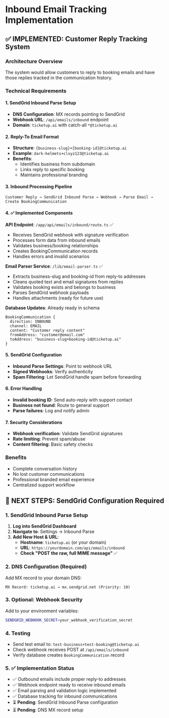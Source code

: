 # Inbound Email Tracking Implementation

## ✅ IMPLEMENTED: Customer Reply Tracking System

### Architecture Overview
The system would allow customers to reply to booking emails and have those replies tracked in the communication history.

### Technical Requirements

#### 1. SendGrid Inbound Parse Setup
- **DNS Configuration**: MX records pointing to SendGrid
- **Webhook URL**: `/api/emails/inbound` endpoint
- **Domain**: `ticketup.ai` with catch-all `*@ticketup.ai`

#### 2. Reply-To Email Format
- **Structure**: `{business-slug}+{booking-id}@ticketup.ai`
- **Example**: `dark-helmets+clxyz123@ticketup.ai`
- **Benefits**:
  - Identifies business from subdomain
  - Links reply to specific booking
  - Maintains professional branding

#### 3. Inbound Processing Pipeline
```
Customer Reply → SendGrid Inbound Parse → Webhook → Parse Email → Create BookingCommunication
```

#### 4. ✅ Implemented Components

**API Endpoint**: `/app/api/emails/inbound/route.ts` ✅
- Receives SendGrid webhook with signature verification
- Processes form data from inbound emails
- Validates business/booking relationships
- Creates BookingCommunication records
- Handles errors and invalid scenarios

**Email Parser Service**: `/lib/email-parser.ts` ✅
- Extracts business-slug and booking-id from reply-to addresses
- Cleans quoted text and email signatures from replies
- Validates booking exists and belongs to business
- Parses SendGrid webhook payloads
- Handles attachments (ready for future use)

**Database Updates**: Already ready in schema
```prisma
BookingCommunication {
  direction: INBOUND
  channel: EMAIL
  content: "Customer reply content"
  fromAddress: "customer@email.com"
  toAddress: "business-slug+booking-id@ticketup.ai"
}
```

#### 5. SendGrid Configuration
- **Inbound Parse Settings**: Point to webhook URL
- **Signed Webhooks**: Verify authenticity
- **Spam Filtering**: Let SendGrid handle spam before forwarding

#### 6. Error Handling
- **Invalid booking ID**: Send auto-reply with support contact
- **Business not found**: Route to general support
- **Parse failures**: Log and notify admin

#### 7. Security Considerations
- **Webhook verification**: Validate SendGrid signatures
- **Rate limiting**: Prevent spam/abuse
- **Content filtering**: Basic safety checks

### Benefits
- Complete conversation history
- No lost customer communications
- Professional branded email experience
- Centralized support workflow

## 🚀 NEXT STEPS: SendGrid Configuration Required

### 1. SendGrid Inbound Parse Setup
1. **Log into SendGrid Dashboard**
2. **Navigate to**: Settings → Inbound Parse
3. **Add New Host & URL**:
   - **Hostname**: `ticketup.ai` (or your domain)
   - **URL**: `https://yourdomain.com/api/emails/inbound`
   - **Check "POST the raw, full MIME message"** ✅

### 2. DNS Configuration (Required)
Add MX record to your domain DNS:
```
MX Record: ticketup.ai → mx.sendgrid.net (Priority: 10)
```

### 3. Optional: Webhook Security
Add to your environment variables:
```bash
SENDGRID_WEBHOOK_SECRET=your_webhook_verification_secret
```

### 4. Testing
- Send test email to: `test-business+test-booking@ticketup.ai`
- Check webhook receives POST at `/api/emails/inbound`
- Verify database creates `BookingCommunication` record

### 5. ✅ Implementation Status
- ✅ Outbound emails include proper reply-to addresses
- ✅ Webhook endpoint ready to receive inbound emails
- ✅ Email parsing and validation logic implemented
- ✅ Database tracking for inbound communications
- ⏳ **Pending**: SendGrid Inbound Parse configuration
- ⏳ **Pending**: DNS MX record setup